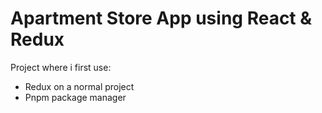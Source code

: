 # Apartment Store App using React & Redux

Project where i first use:
- Redux on a normal project
- Pnpm package manager